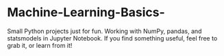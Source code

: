 # Machine-Learning-Basics-
Small Python projects just for fun. Working with NumPy, pandas, and statsmodels in Jupyter Notebook. If you find something useful, feel free to grab it, or learn from it!
